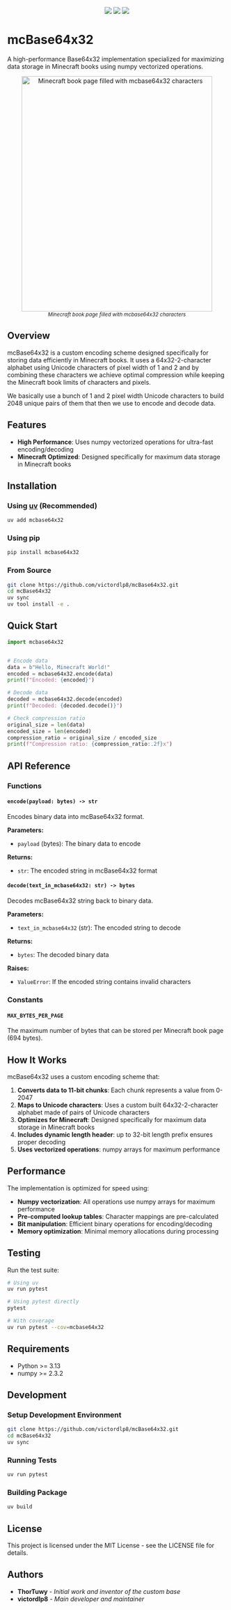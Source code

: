 <p align="center">
    <a href="https://pypi.org/project/mcbase64x32/" alt="PyPi Website">
        <img src="https://img.shields.io/pypi/v/mcbase64x32?label=pypi%20mcbase64x32" /></a>
    <a href="https://pypi.org/project/mcbase64x32/" alt="Downloads per month">
        <img src="https://img.shields.io/pypi/dm/mcbase64x32" /></a>
    <a href="https://pypi.org/project/mcbase64x32/" alt="Total downloads">
        <img src="https://img.shields.io/pepy/dt/mcbase64x32" /></a>
</p>

# mcBase64x32

A high-performance Base64x32 implementation specialized for maximizing data storage in Minecraft books using numpy vectorized operations.

<p align="center">
    <img width="438" height="540" alt="Minecraft book page filled with mcbase64x32 characters" src="https://github.com/user-attachments/assets/2fcb931c-4512-4465-9734-2a9a5b19f388" />
    <br>
    <sub><em>Minecraft book page filled with mcbase64x32 characters</em></sub>
</p>

## Overview

mcBase64x32 is a custom encoding scheme designed specifically for storing data efficiently in Minecraft books. It uses a 64x32-2-character alphabet using Unicode characters of pixel width of 1 and 2 and by combining these characters we achieve optimal compression while keeping the Minecraft book limits of characters and pixels.

We basically use a bunch of 1 and 2 pixel width Unicode characters to build 2048 unique pairs of them that then we use to encode and decode data.

## Features

- **High Performance**: Uses numpy vectorized operations for ultra-fast encoding/decoding
- **Minecraft Optimized**: Designed specifically for maximum data storage in Minecraft books

## Installation

### Using [uv](https://docs.astral.sh/uv/getting-started/installation/) (Recommended)

```bash
uv add mcbase64x32
```

### Using pip

```bash
pip install mcbase64x32
```

### From Source

```bash
git clone https://github.com/victordlp8/mcBase64x32.git
cd mcBase64x32
uv sync
uv tool install -e .
```

## Quick Start

```python
import mcbase64x32


# Encode data
data = b"Hello, Minecraft World!"
encoded = mcbase64x32.encode(data)
print(f"Encoded: {encoded}")

# Decode data
decoded = mcbase64x32.decode(encoded)
print(f"Decoded: {decoded.decode()}")

# Check compression ratio
original_size = len(data)
encoded_size = len(encoded)
compression_ratio = original_size / encoded_size
print(f"Compression ratio: {compression_ratio:.2f}x")
```

## API Reference

### Functions

#### `encode(payload: bytes) -> str`

Encodes binary data into mcBase64x32 format.

**Parameters:**
- `payload` (bytes): The binary data to encode

**Returns:**
- `str`: The encoded string in mcBase64x32 format

#### `decode(text_in_mcbase64x32: str) -> bytes`

Decodes mcBase64x32 string back to binary data.

**Parameters:**
- `text_in_mcbase64x32` (str): The encoded string to decode

**Returns:**
- `bytes`: The decoded binary data

**Raises:**
- `ValueError`: If the encoded string contains invalid characters

### Constants

#### `MAX_BYTES_PER_PAGE`

The maximum number of bytes that can be stored per Minecraft book page (694 bytes).

## How It Works

mcBase64x32 uses a custom encoding scheme that:

1. **Converts data to 11-bit chunks**: Each chunk represents a value from 0-2047
2. **Maps to Unicode characters**: Uses a custom built 64x32-2-character alphabet made of pairs of Unicode characters
3. **Optimizes for Minecraft**: Designed specifically for maximum data storage in Minecraft books
4. **Includes dynamic length header**: up to 32-bit length prefix ensures proper decoding
5. **Uses vectorized operations**: numpy arrays for maximum performance

## Performance

The implementation is optimized for speed using:

- **Numpy vectorization**: All operations use numpy arrays for maximum performance
- **Pre-computed lookup tables**: Character mappings are pre-calculated
- **Bit manipulation**: Efficient binary operations for encoding/decoding
- **Memory optimization**: Minimal memory allocations during processing

## Testing

Run the test suite:

```bash
# Using uv
uv run pytest

# Using pytest directly
pytest

# With coverage
uv run pytest --cov=mcbase64x32
```

## Requirements

- Python >= 3.13
- numpy >= 2.3.2

## Development

### Setup Development Environment

```bash
git clone https://github.com/victordlp8/mcBase64x32.git
cd mcBase64x32
uv sync
```

### Running Tests

```bash
uv run pytest
```

### Building Package

```bash
uv build
```

## License

This project is licensed under the MIT License - see the LICENSE file for details.

## Authors

- **ThorTuwy** - *Initial work and inventor of the custom base*
- **victordlp8** - *Main developer and maintainer*
